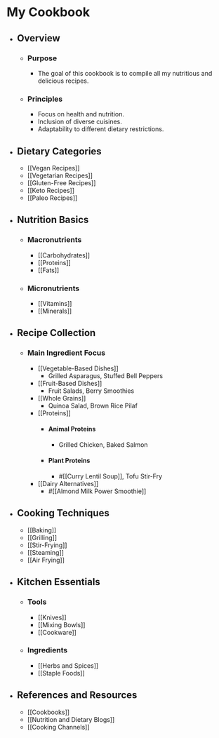 # My Cookbook
- ## Overview
	- ### Purpose
		- The goal of this cookbook is to compile all my nutritious and delicious recipes.
	- ### Principles
		- Focus on health and nutrition.
		- Inclusion of diverse cuisines.
		- Adaptability to different dietary restrictions.
- ## Dietary Categories
	- [[Vegan Recipes]]
	- [[Vegetarian Recipes]]
	- [[Gluten-Free Recipes]]
	- [[Keto Recipes]]
	- [[Paleo Recipes]]
- ## Nutrition Basics
	- ### Macronutrients
		- [[Carbohydrates]]
		- [[Proteins]]
		- [[Fats]]
	- ### Micronutrients
		- [[Vitamins]]
		- [[Minerals]]
- ## Recipe Collection
	- ### Main Ingredient Focus
		- [[Vegetable-Based Dishes]]
			- Grilled Asparagus, Stuffed Bell Peppers
		- [[Fruit-Based Dishes]]
			- Fruit Salads, Berry Smoothies
		- [[Whole Grains]]
			- Quinoa Salad, Brown Rice Pilaf
		- [[Proteins]]
			- #### Animal Proteins
				- Grilled Chicken, Baked Salmon
			- #### Plant Proteins
				- #[[Curry Lentil Soup]], Tofu Stir-Fry
		- [[Dairy Alternatives]]
			- #[[Almond Milk Power Smoothie]]
- ## Cooking Techniques
	- [[Baking]]
	- [[Grilling]]
	- [[Stir-Frying]]
	- [[Steaming]]
	- [[Air Frying]]
- ## Kitchen Essentials
	- ### Tools
		- [[Knives]]
		- [[Mixing Bowls]]
		- [[Cookware]]
	- ### Ingredients
		- [[Herbs and Spices]]
		- [[Staple Foods]]
- ## References and Resources
	- [[Cookbooks]]
	- [[Nutrition and Dietary Blogs]]
	- [[Cooking Channels]]